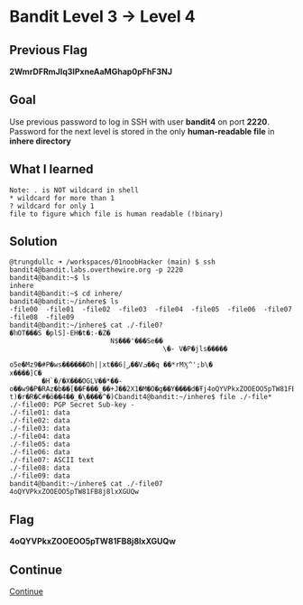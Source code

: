 # Bandit Level 3 → Level 4

## Previous Flag
<b>2WmrDFRmJIq3IPxneAaMGhap0pFhF3NJ</b>

## Goal
Use previous password to log in SSH with user <b>bandit4</b> on port <b>2220</b>.  Password for the next level is stored in the only <b>human-readable file</b> in <b>inhere directory</b>

## What I learned
```
Note: . is NOT wildcard in shell
* wildcard for more than 1
? wildcard for only 1
file to figure which file is human readable (!binary)
```

## Solution
```
@trungdullc ➜ /workspaces/01noobHacker (main) $ ssh bandit4@bandit.labs.overthewire.org -p 2220
bandit4@bandit:~$ ls
inhere
bandit4@bandit:~$ cd inhere/
bandit4@bandit:~/inhere$ ls
-file00  -file01  -file02  -file03  -file04  -file05  -file06  -file07  -file08  -file09
bandit4@bandit:~/inhere$ cat ./-file0?
�ŉOT���S �plS]-EH�t�:-�Z�
                         N$���'���Se��
                                      \�- V�P�jls�����
                                                      o5e�Mz9�#P�ws������Oh||xt��6|ر��Vܒ��q ��*rMӼ^';b\�
x����]C�
        �H`�/�X���OGLV��*��-o��w9�P�RAz�b��[��F���_��+J��2X1�M�O�g��Y����d�Ŧj4oQYVPkxZOOEOO5pTW81FB8j8lxXGUQw
t)�r�R�C#�ӧ��4��_�\����^�)Cbandit4@bandit:~/inhere$ file ./-file*
./-file00: PGP Secret Sub-key -
./-file01: data
./-file02: data
./-file03: data
./-file04: data
./-file05: data
./-file06: data
./-file07: ASCII text
./-file08: data
./-file09: data
bandit4@bandit:~/inhere$ cat ./-file07
4oQYVPkxZOOEOO5pTW81FB8j8lxXGUQw
```

## Flag
<b>4oQYVPkxZOOEOO5pTW81FB8j8lxXGUQw</b>

## Continue
[Continue](/overthewire/0405.md)